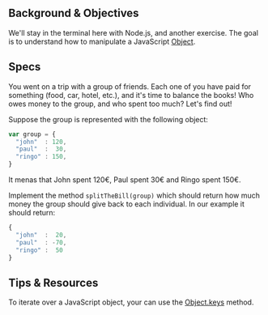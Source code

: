 ## Background & Objectives

We'll stay in the terminal here with Node.js, and another exercise. The goal is to understand
how to manipulate a JavaScript [Object](https://developer.mozilla.org/en-US/docs/Web/JavaScript/Reference/Global_Objects/Object).

## Specs

You went on a trip with a group of friends. Each one of you have paid for something (food, car, hotel, etc.), and
it's time to balance the books! Who owes money to the group, and who spent too much? Let's find out!

Suppose the group is represented with the following object:

```js
var group = {
  "john"  : 120,
  "paul"  :  30,
  "ringo" : 150,
}
```
It menas that John spent 120€, Paul spent 30€ and Ringo spent 150€.

Implement the method `splitTheBill(group)` which should return how much money the group
should give back to each individual. In our example it should return:

```js
{
  "john"  :  20,
  "paul"  : -70,
  "ringo" :  50
}
```

## Tips & Resources

To iterate over a JavaScript object, your can use the [Object.keys](https://developer.mozilla.org/en-US/docs/Web/JavaScript/Reference/Global_Objects/Object/keys) method.
